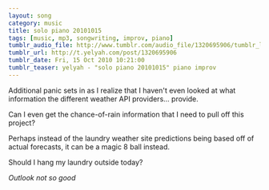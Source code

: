 ```yaml
---
layout: song
category: music
title: solo piano 20101015
tags: [music, mp3, songwriting, improv, piano]
tumblr_audio_file: http://www.tumblr.com/audio_file/1320695906/tumblr_lac80aG8HB1qzo4ep
tumblr_url: http://t.yelyah.com/post/1320695906
tumblr_date: Fri, 15 Oct 2010 10:21:00
tumblr_teaser: yelyah - "solo piano 20101015" piano improv
---
```

Additional panic sets in as I realize that I haven't even looked at what information the different weather API providers... provide.

Can I even get the chance-of-rain information that I need to pull off this project?

Perhaps instead of the laundry weather site predictions being based off of actual forecasts, it can be a magic 8 ball instead.

Should I hang my laundry outside today?

_Outlook not so good_
